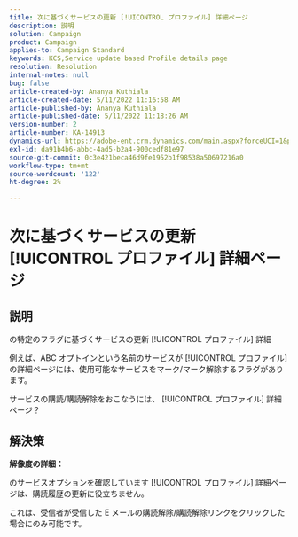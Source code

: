 ```yaml
---
title: 次に基づくサービスの更新 [!UICONTROL プロファイル] 詳細ページ
description: 説明
solution: Campaign
product: Campaign
applies-to: Campaign Standard
keywords: KCS,Service update based Profile details page
resolution: Resolution
internal-notes: null
bug: false
article-created-by: Ananya Kuthiala
article-created-date: 5/11/2022 11:16:58 AM
article-published-by: Ananya Kuthiala
article-published-date: 5/11/2022 11:18:26 AM
version-number: 2
article-number: KA-14913
dynamics-url: https://adobe-ent.crm.dynamics.com/main.aspx?forceUCI=1&pagetype=entityrecord&etn=knowledgearticle&id=9bbe52db-1bd1-ec11-a7b5-0022480a8e40
exl-id: da91b4b6-abbc-4ad5-b2a4-900cedf81e97
source-git-commit: 0c3e421beca46d9fe1952b1f98538a50697216a0
workflow-type: tm+mt
source-wordcount: '122'
ht-degree: 2%

---
```


# 次に基づくサービスの更新 [!UICONTROL プロファイル] 詳細ページ

## 説明


の特定のフラグに基づくサービスの更新 [!UICONTROL プロファイル] 詳細

例えば、ABC オプトインという名前のサービスが [!UICONTROL プロファイル] の詳細ページには、使用可能なサービスをマーク/マーク解除するフラグがあります。

サービスの購読/購読解除をおこなうには、 [!UICONTROL プロファイル] 詳細ページ？

## 解決策

<b>解像度の詳細：</b>

のサービスオプションを確認しています [!UICONTROL プロファイル] 詳細ページは、購読履歴の更新に役立ちません。

これは、受信者が受信した E メールの購読解除/購読解除リンクをクリックした場合にのみ可能です。
